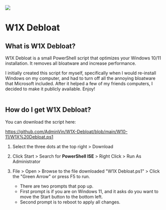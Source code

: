 <img src="https://github.com/AdminVin/W1X-Debloat/blob/main/Images/Banner.jpg?raw=true">

# W1X Debloat

## What is W1X Debloat?
W1X Debloat is a small PowerShell script that optimizes your Windows 10/11 installation. It removes all bloatware and increase performance.

I initially created this script for myself, specifically when I would re-install Windows on my computer, and had to turn off all the annoying bloatware that Microsoft included.  After it helped a few of my friends computers, I decided to make it publicly available. Enjoy!
<br>
<br>

## How do I get W1X Debloat?
You can download the script here:

https://github.com/AdminVin/W1X-Debloat/blob/main/W10-11/W1X%20Debloat.ps1

1. Select the three dots at the top right > Download

2. Click Start > Search for **PowerShell ISE** > Right Click > Run As Administrator

3. File > Open > Browse to the file downloaded "W1X Debloat.ps1" > Click the "Green Arrow" or press F5 to run.
   - There are two prompts that pop up.
    - First prompt is if you are on Windows 11, and it asks do you want to move the Start button to the bottom left.
    - Second prompt is to reboot to apply all changes.